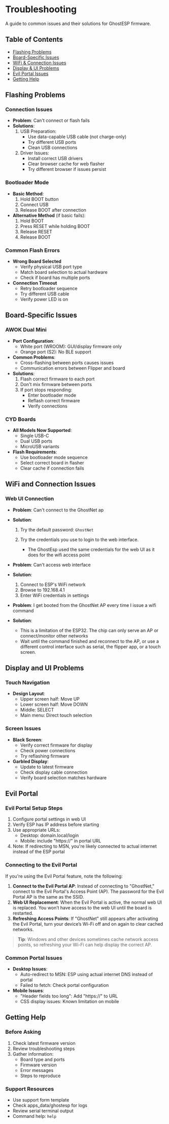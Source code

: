 # Troubleshooting

A guide to common issues and their solutions for GhostESP firmware.

## Table of Contents

- [Flashing Problems](#flashing-problems)
- [Board-Specific Issues](#board-specific-issues)
- [WiFi & Connection Issues](#wifi-and-connection-issues)
- [Display & UI Problems](#display-and-ui-problems)
- [Evil Portal Issues](#evil-portal)
- [Getting Help](#getting-help)

## Flashing Problems

### Connection Issues

- **Problem**: Can't connect or flash fails
- **Solutions**:
  1. USB Preparation:
     - Use data-capable USB cable (not charge-only)
     - Try different USB ports
     - Clean USB connections
  2. Driver Issues:
     - Install correct USB drivers
     - Clear browser cache for web flasher
     - Try different browser if issues persist

### Bootloader Mode

- **Basic Method**:
  1. Hold BOOT button
  2. Connect USB
  3. Release BOOT after connection
- **Alternative Method** (if basic fails):
  1. Hold BOOT
  2. Press RESET while holding BOOT
  3. Release RESET
  4. Release BOOT

### Common Flash Errors

- **Wrong Board Selected**
  - Verify physical USB port type
  - Match board selection to actual hardware
  - Check if board has multiple ports
- **Connection Timeout**
  - Retry bootloader sequence
  - Try different USB cable
  - Verify power LED is on

## Board-Specific Issues

### AWOK Dual Mini

- **Port Configuration**:
  - White port (WROOM): GUI/display firmware only
  - Orange port (S2): No BLE support
- **Common Problems**:
  - Cross-flashing between ports causes issues
  - Communication errors between Flipper and board
- **Solutions**:
  1. Flash correct firmware to each port
  2. Don't mix firmware between ports
  3. If port stops responding:
     - Enter bootloader mode
     - Reflash correct firmware
     - Verify connections

### CYD Boards

- **All Models Now Supported**:
  - Single USB-C
  - Dual USB ports
  - MicroUSB variants
- **Flash Requirements**:
  - Use bootloader mode sequence
  - Select correct board in flasher
  - Clear cache if connection fails

## WiFi and Connection Issues

### Web UI Connection

- **Problem**: Can't connect to the GhostNet ap
- **Solution**:
  
  1. Try the default password:  `GhostNet`
  2. Try the credentials you use to login to the web interface.

      - The GhostEsp used the same credentials for the web UI as it does for the wifi access point

- **Problem**: Can't access web interface
- **Solution**:
  1. Connect to ESP's WiFi network
  2. Browse to 192.168.4.1
  3. Enter WiFi credentials in settings

- **Problem**: I get booted from the GhostNet AP every time I issue a wifi command
- **Solution**:
  - This is a limitation of the ESP32. The chip can only serve an AP or connect/monitor other networks
  - Wait until the command finished and reconnect to the AP, or use a different control interface such as serial, the flipper app, or a touch screen.

## Display and UI Problems

### Touch Navigation

- **Design Layout**:
  - Upper screen half: Move UP
  - Lower screen half: Move DOWN
  - Middle: SELECT
  - Main menu: Direct touch selection

### Screen Issues

- **Black Screen**:
  - Verify correct firmware for display
  - Check power connections
  - Try reflashing firmware
- **Garbled Display**:
  - Update to latest firmware
  - Check display cable connection
  - Verify board selection matches hardware

## Evil Portal

### Evil Portal Setup Steps

1. Configure portal settings in web UI
2. Verify ESP has IP address before starting
3. Use appropriate URLs:
   - Desktop: domain.local/login
   - Mobile: include "https://" in portal URL
4. Note: If redirecting to MSN, you're likely connected to actual internet instead of the ESP portal

### Connecting to the Evil Portal

If you're using the Evil Portal feature, note the following:

1. **Connect to the Evil Portal AP**: Instead of connecting to "GhostNet," connect to the Evil Portal's Access Point (AP). The password for the Evil Portal AP is the same as the SSID.
2. **Web UI Replacement**: When the Evil Portal is active, the normal web UI is replaced. You won’t have access to the web UI until the board is restarted.
3. **Refreshing Access Points**: If "GhostNet" still appears after activating the Evil Portal, turn your device’s Wi-Fi off and on again to clear cached networks.

> **Tip**: Windows and other devices sometimes cache network access points, so refreshing your Wi-Fi can help display the correct AP.

### Common Portal Issues

- **Desktop Issues**:
  - Auto-redirect to MSN: ESP using actual internet DNS instead of portal
  - Failed to fetch: Check portal configuration
- **Mobile Issues**:
  - "Header fields too long": Add "https://" to URL
  - CSS display issues: Known limitation on mobile

## Getting Help

### Before Asking

1. Check latest firmware version
2. Review troubleshooting steps
3. Gather information:
   - Board type and ports
   - Firmware version
   - Error messages
   - Steps to reproduce

### Support Resources

- Use support form template
- Check apps_data/ghostesp for logs
- Review serial terminal output
- Command help: `help`
